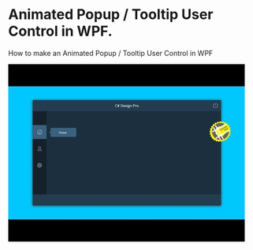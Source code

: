 # Animated Popup / Tooltip User Control in WPF.
How to make an Animated Popup / Tooltip User Control in WPF

![](Images/Popup%20Tooltip%20Image.jpg)
